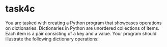 # task4c
You are tasked with creating a Python program that showcases operations on dictionaries. Dictionaries in Python are unordered collections of items.  Each item is a pair consisting of a key and a value. Your program should illustrate the following dictionary operations:
